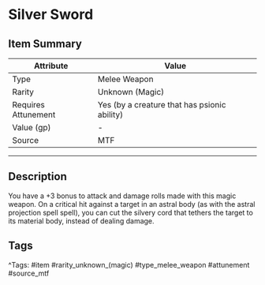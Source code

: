 # Silver Sword

## Item Summary

| Attribute            | Value                        |
|----------------------|------------------------------|
| Type                 | Melee Weapon |
| Rarity               | Unknown (Magic)             |
| Requires Attunement  | Yes (by a creature that has psionic ability)                |
| Value (gp)           | -    |
| Source               | MTF |

---

## Description

You have a +3 bonus to attack and damage rolls made with this magic weapon. On a critical hit against a target in an astral body (as with the astral projection spell spell), you can cut the silvery cord that tethers the target to its material body, instead of dealing damage.

## Tags

^Tags: #item #rarity_unknown_(magic) #type_melee_weapon #attunement #source_mtf